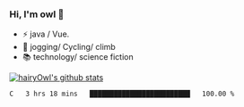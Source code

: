 ### Hi, I'm owl 👋

- ⚡ java / Vue.
- 🏃 jogging/ Cycling/ climb
- 📚 technology/ science fiction

[![hairyOwl's github stats](https://github-readme-stats.vercel.app/api?username=hairyOwl)]()

<!--START_SECTION:waka-->

```txt
C   3 hrs 18 mins   █████████████████████████   100.00 %
```

<!--END_SECTION:waka-->
